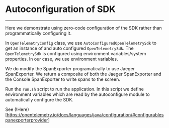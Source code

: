 # Autoconfiguration of SDK
---

Here we demonstrate using zero-code configuration of the SDK rather than programmatically configuring it.

In `OpenTelemetryConfig` class, we use `AutoConfiguredOpenTelemetrySdk` to get an instance of and auto configured `OpenTelemetrySdk`.
The `OpenTelemetrySdk` is configured using environment variables/system properties. In our case, we use environment variables.

We do modify the SpanExporter programatically to use Jaeger SpanExporter. We return a composite of both the Jaeger SpanExporter
and the Console SpanExporter to write spans to the screen.

Run the `run.sh` script to run the application. In this script we define environment variables
which are read by the autoconfigure module to automatically configure the SDK.


See (!Here)[https://opentelemetry.io/docs/languages/java/configuration/#configurablespanexporterprovider]
